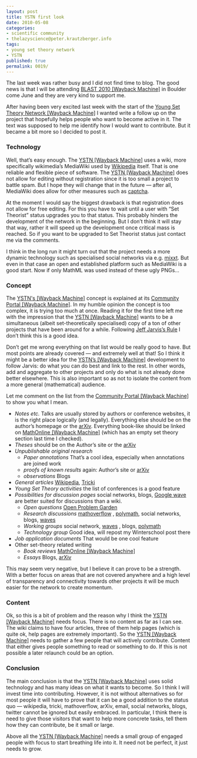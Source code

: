 ```yaml
---
layout: post
title: YSTN first look
date: 2010-05-08
categories:
- scientific community
- thelazyscience@peter.krautzberger.info
tags:
- young set theory network
- YSTN
published: true
permalink: 0019/
---
```


The last week was rather busy and I did not find time to blog. The good news is that I will be attending [BLAST 2010 [Wayback Machine]](https://web.archive.org/web/20100612014546/http://euclid.colorado.edu/~kasterma/blast/) in Boulder come June and they are very kind to support me.

After having been very excited last week with the start of the [Young Set Theory Network [Wayback Machine]](https://web.archive.org/web/20110711064402/http://young-set-theory.net/wiki/Main_Page) I wanted write a follow up on the project that hopefully helps people who want to become active in it. The text was supposed to help me identify how I would want to contribute. But it became a bit more so I decided to post it.

### Technology

Well, that’s easy enough. The [YSTN [Wayback Machine]](https://web.archive.org/web/20110711064402/http://young-set-theory.net/wiki/Main_Page) uses a wiki, more specifically wikimedia’s MediaWiki used by [Wikipedia](http://www.wikipedia.org) itself. That is one reliable and flexible piece of software. The [YSTN [Wayback Machine]](https://web.archive.org/web/20110711064402/http://young-set-theory.net/wiki/Main_Page) does not allow for editing without registration since it is too small a project to battle spam. But I hope they will change that in the future — after all, MediaWiki does allow for other measures such as [captcha](http://en.wikipedia.org/wiki/CAPTCHA).

At the moment I would say the biggest drawback is that registration does not allow for free editing. For this you have to wait until a user with “Set Theorist” status upgrades you to that status. This probably hinders the development of the network in the beginning. But I don’t think it will stay that way, rather it will speed up the development once critical mass is reached. So if you want to be upgraded to Set Theorist status just contact me via the comments.

I think in the long run it might turn out that the project needs a more dynamic technology such as specialised social networks via e.g. [mixxt](http://www.mixxt.net/). But even in that case an open and established platform such as MediaWiki is a good start. Now if only MathML was used instead of these ugly PNGs…

### Concept

The [YSTN's [Wayback Machine]](https://web.archive.org/web/20110711064402/http://young-set-theory.net/wiki/Main_Page) concept is explained at its [Community Portal [Wayback Machine]](https://web.archive.org/web/20110709063115/http://young-set-theory.net/wiki/Young_Set_Theory_Network:Community_Portal). In my humble opinion the concept is too complex, it is trying too much at once. Reading it for the first time left me with the impression that the [YSTN [Wayback Machine]](https://web.archive.org/web/20110711064402/http://young-set-theory.net/wiki/Main_Page) wants to be a simultaneous (albeit set-theoretically specialised) copy of a ton of other projects that have been around for a while. Following [Jeff Jarvis’s Rule](http://www.buzzmachine.com/2007/02/22/new-rule-cover-what-you-do-best-link-to-the-rest/) I don’t think this is a good idea.

Don’t get me wrong everything on that list would be really good to have. But most points are already covered — and extremely well at that! So I think it might be a better idea for the [YSTN’s [Wayback Machine]](https://web.archive.org/web/20110711064402/http://young-set-theory.net/wiki/Main_Page) development to follow Jarvis: do what you can do best and link to the rest. In other words, add and aggregate to other projects and only do what is not already done better elsewhere. This is also important so as not to isolate the content from a more general (mathematical) audience.

Let me comment on the list from the [Community Portal [Wayback Machine]](https://web.archive.org/web/20110709063115/http://young-set-theory.net/wiki/Young_Set_Theory_Network:Community_Portal) to show you what I mean.

*   _Notes etc._ Talks are usually stored by authors or conference websites, it is the right place logically (and legally). Everything else should be on the author’s homepage or the [arXiv](http://arxiv.org). Everything book-like should be linked on [MathOnline [Wayback Machine]](https://web.archive.org/web/20120512220416/http://mathonline.andreaferretti.it/pages/home) (which has an empty set theory section last time I checked).
*   _Theses_ should be on the Author’s site or the [arXiv](http://arxiv.org)
*   _Unpublishable original research_
    *   _Paper annotations_ That’s a cool idea, especially when annotations are joined work
    *   _proofs of known results_ again: Author’s site or [arXiv](http://arxiv.org)
    *   _observations_ Blogs
*   _General articles_ [Wikipedia](http://www.wikipedia.org), [Tricki](http://www.tricki.org/)
*   _Young Set Theory activities_ the list of conferences is a good feature
*   _Possibilities for discussion pages_ social networks, blogs, [Google wave](https://en.wikipedia.org/wiki/Apache_Wave) are better suited for discussions than a wiki.
    *   _Open questions_ [Open Problem Garden](http://garden.irmacs.sfu.ca/)
    *   _Research discussions_ [mathoverflow](http://mathoverflow.net) , [polymath](http://polymathprojects.org/), social networks, blogs, [waves](https://en.wikipedia.org/wiki/Apache_Wave)
    *   _Working groups_ social network, [waves](https://en.wikipedia.org/wiki/Apache_Wave) , blogs, [polymath](http://polymathprojects.org/)
    *   _Technology group_ Good idea, will repost my Winterschool post there
*   _Job application documents_ That would be one cool feature
*   Other set-theory related writing
    *   _Book reviews_ [MathOnline [Wayback Machine]](https://web.archive.org/web/20120512220416/http://mathonline.andreaferretti.it/pages/home)
    *   _Essays_ Blogs, [arXiv](http://arxiv.org)

This may seem very negative, but I believe it can prove to be a strength. With a better focus on areas that are not covered anywhere and a high level of transparency and connectivity towards other projects it will be much easier for the network to create momentum.

### Content

Ok, so this is a bit of problem and the reason why I think the [YSTN [Wayback Machine]](https://web.archive.org/web/20110711064402/http://young-set-theory.net/wiki/Main_Page) needs focus. There is no content as far as I can see. The wiki claims to have four articles, three of them help pages (which is quite ok, help pages are extremely important). So the [YSTN [Wayback Machine]](https://web.archive.org/web/20110711064402/http://young-set-theory.net/wiki/Main_Page) needs to gather a few people that will actively contribute. Content that either gives people something to read or something to do. If this is not possible a later relaunch could be an option.

### Conclusion

The main conclusion is that the [YSTN [Wayback Machine]](https://web.archive.org/web/20110711064402/http://young-set-theory.net/wiki/Main_Page) uses solid technology and has many ideas on what it wants to become. So I think I will invest time into contributing. However, it is not without alternatives so for most people it will have to prove that it can be a good addition to the status quo — wikipedia, tricki, mathoverflow, arXiv, email, social networks, blogs, twitter cannot be ignored but easily embraced. In particular, I think there is need to give those visitors that want to help more concrete tasks, tell them how they can contribute, be it small or large.

Above all the [YSTN [Wayback Machine]](https://web.archive.org/web/20110711064402/http://young-set-theory.net/wiki/Main_Page) needs a small group of engaged people with focus to start breathing life into it. It need not be perfect, it just needs to grow.
